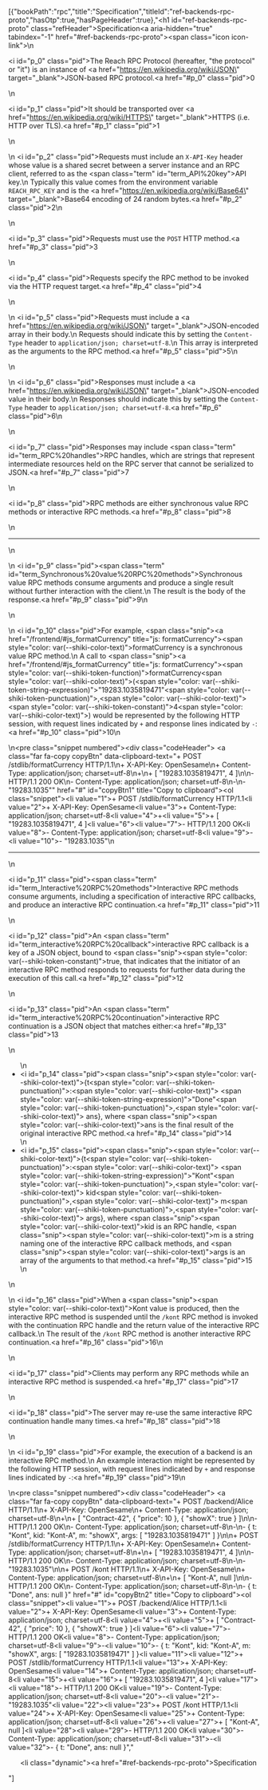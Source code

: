 [{"bookPath":"rpc","title":"Specification","titleId":"ref-backends-rpc-proto","hasOtp":true,"hasPageHeader":true},"<h1 id=\"ref-backends-rpc-proto\" class=\"refHeader\">Specification<a aria-hidden=\"true\" tabindex=\"-1\" href=\"#ref-backends-rpc-proto\"><span class=\"icon icon-link\"></span></a></h1>\n<p><i id=\"p_0\" class=\"pid\"></i>The Reach RPC Protocol (hereafter, \"the protocol\" or \"it\") is an instance of <a href=\"https://en.wikipedia.org/wiki/JSON\" target=\"_blank\">JSON</a>-based RPC protocol.<a href=\"#p_0\" class=\"pid\">0</a></p>\n<p><i id=\"p_1\" class=\"pid\"></i>It should be transported over <a href=\"https://en.wikipedia.org/wiki/HTTPS\" target=\"_blank\">HTTPS</a> (i.e. HTTP over TLS).<a href=\"#p_1\" class=\"pid\">1</a></p>\n<p>\n  <i id=\"p_2\" class=\"pid\"></i>Requests must include an <code>X-API-Key</code> header whose value is a shared secret between a server instance and an RPC client, referred to as the <span class=\"term\" id=\"term_API%20key\">API key</span>.\n  Typically this value comes from the environment variable <code>REACH_RPC_KEY</code> and is the <a href=\"https://en.wikipedia.org/wiki/Base64\" target=\"_blank\">Base64</a> encoding of 24 random bytes.<a href=\"#p_2\" class=\"pid\">2</a>\n</p>\n<p><i id=\"p_3\" class=\"pid\"></i>Requests must use the <code>POST</code> HTTP method.<a href=\"#p_3\" class=\"pid\">3</a></p>\n<p><i id=\"p_4\" class=\"pid\"></i>Requests specify the RPC method to be invoked via the HTTP request target.<a href=\"#p_4\" class=\"pid\">4</a></p>\n<p>\n  <i id=\"p_5\" class=\"pid\"></i>Requests must include a <a href=\"https://en.wikipedia.org/wiki/JSON\" target=\"_blank\">JSON</a>-encoded array in their body.\n  Requests should indicate this by setting the <code>Content-Type</code> header to <code>application/json; charset=utf-8</code>.\n  This array is interpreted as the arguments to the RPC method.<a href=\"#p_5\" class=\"pid\">5</a>\n</p>\n<p>\n  <i id=\"p_6\" class=\"pid\"></i>Responses must include a <a href=\"https://en.wikipedia.org/wiki/JSON\" target=\"_blank\">JSON</a>-encoded value in their body.\n  Responses should indicate this by setting the <code>Content-Type</code> header to <code>application/json; charset=utf-8</code>.<a href=\"#p_6\" class=\"pid\">6</a>\n</p>\n<p><i id=\"p_7\" class=\"pid\"></i>Responses may include <span class=\"term\" id=\"term_RPC%20handles\">RPC handles</span>, which are strings that represent intermediate resources held on the RPC server that cannot be serialized to JSON.<a href=\"#p_7\" class=\"pid\">7</a></p>\n<p><i id=\"p_8\" class=\"pid\"></i>RPC methods are either synchronous value RPC methods or interactive RPC methods.<a href=\"#p_8\" class=\"pid\">8</a></p>\n<hr>\n<p>\n  <i id=\"p_9\" class=\"pid\"></i><span class=\"term\" id=\"term_Synchronous%20value%20RPC%20methods\">Synchronous value RPC methods</span> consume arguments and produce a single result without further interaction with the client.\n  The result is the body of the response.<a href=\"#p_9\" class=\"pid\">9</a>\n</p>\n<p>\n  <i id=\"p_10\" class=\"pid\"></i>For example, <span class=\"snip\"><a href=\"/frontend/#js_formatCurrency\" title=\"js: formatCurrency\"><span style=\"color: var(--shiki-color-text)\">formatCurrency</span></a></span> is a synchronous value RPC method.\n  A call to <span class=\"snip\"><a href=\"/frontend/#js_formatCurrency\" title=\"js: formatCurrency\"><span style=\"color: var(--shiki-token-function)\">formatCurrency</span></a><span style=\"color: var(--shiki-color-text)\">(</span><span style=\"color: var(--shiki-token-string-expression)\">\"19283.1035819471\"</span><span style=\"color: var(--shiki-token-punctuation)\">,</span><span style=\"color: var(--shiki-color-text)\"> </span><span style=\"color: var(--shiki-token-constant)\">4</span><span style=\"color: var(--shiki-color-text)\">)</span></span> would be represented by the following HTTP session, with request lines indicated by <code>+</code> and response lines indicated by <code>-</code>:<a href=\"#p_10\" class=\"pid\">10</a>\n</p>\n<pre class=\"snippet numbered\"><div class=\"codeHeader\">&nbsp;<a class=\"far fa-copy copyBtn\" data-clipboard-text=\"+ POST /stdlib/formatCurrency HTTP/1.1\n+ X-API-Key: OpenSesame\n+ Content-Type: application/json; charset=utf-8\n+\n+ [ &quot;19283.1035819471&quot;, 4 ]\n\n- HTTP/1.1 200 OK\n- Content-Type: application/json; charset=utf-8\n-\n- &quot;19283.1035&quot;\" href=\"#\" id=\"copyBtn1\" title=\"Copy to clipboard\"></a></div><ol class=\"snippet\"><li value=\"1\">+ POST /stdlib/formatCurrency HTTP/1.1</li><li value=\"2\">+ X-API-Key: OpenSesame</li><li value=\"3\">+ Content-Type: application/json; charset=utf-8</li><li value=\"4\">+</li><li value=\"5\">+ [ \"19283.1035819471\", 4 ]</li><li value=\"6\"></li><li value=\"7\">- HTTP/1.1 200 OK</li><li value=\"8\">- Content-Type: application/json; charset=utf-8</li><li value=\"9\">-</li><li value=\"10\">- \"19283.1035\"</li></ol></pre>\n<hr>\n<p><i id=\"p_11\" class=\"pid\"></i><span class=\"term\" id=\"term_Interactive%20RPC%20methods\">Interactive RPC methods</span> consume arguments, including a specification of interactive RPC callbacks, and produce an interactive RPC continuation.<a href=\"#p_11\" class=\"pid\">11</a></p>\n<p><i id=\"p_12\" class=\"pid\"></i>An <span class=\"term\" id=\"term_interactive%20RPC%20callback\">interactive RPC callback</span> is a key of a JSON object, bound to <span class=\"snip\"><span style=\"color: var(--shiki-token-constant)\">true</span></span>, that indicates that the initiator of an interactive RPC method responds to requests for further data during the execution of this call.<a href=\"#p_12\" class=\"pid\">12</a></p>\n<p><i id=\"p_13\" class=\"pid\"></i>An <span class=\"term\" id=\"term_interactive%20RPC%20continuation\">interactive RPC continuation</span> is a JSON object that matches either:<a href=\"#p_13\" class=\"pid\">13</a></p>\n<ul>\n  <li><i id=\"p_14\" class=\"pid\"></i><span class=\"snip\"><span style=\"color: var(--shiki-color-text)\">{t</span><span style=\"color: var(--shiki-token-punctuation)\">:</span><span style=\"color: var(--shiki-color-text)\"> </span><span style=\"color: var(--shiki-token-string-expression)\">\"Done\"</span><span style=\"color: var(--shiki-token-punctuation)\">,</span><span style=\"color: var(--shiki-color-text)\"> ans}</span></span>, where <span class=\"snip\"><span style=\"color: var(--shiki-color-text)\">ans</span></span> is the final result of the original interactive RPC method.<a href=\"#p_14\" class=\"pid\">14</a></li>\n  <li><i id=\"p_15\" class=\"pid\"></i><span class=\"snip\"><span style=\"color: var(--shiki-color-text)\">{t</span><span style=\"color: var(--shiki-token-punctuation)\">:</span><span style=\"color: var(--shiki-color-text)\"> </span><span style=\"color: var(--shiki-token-string-expression)\">\"Kont\"</span><span style=\"color: var(--shiki-token-punctuation)\">,</span><span style=\"color: var(--shiki-color-text)\"> kid</span><span style=\"color: var(--shiki-token-punctuation)\">,</span><span style=\"color: var(--shiki-color-text)\"> m</span><span style=\"color: var(--shiki-token-punctuation)\">,</span><span style=\"color: var(--shiki-color-text)\"> args}</span></span>, where <span class=\"snip\"><span style=\"color: var(--shiki-color-text)\">kid</span></span> is an RPC handle, <span class=\"snip\"><span style=\"color: var(--shiki-color-text)\">m</span></span> is a string naming one of the interactive RPC callback methods, and <span class=\"snip\"><span style=\"color: var(--shiki-color-text)\">args</span></span> is an array of the arguments to that method.<a href=\"#p_15\" class=\"pid\">15</a></li>\n</ul>\n<p>\n  <i id=\"p_16\" class=\"pid\"></i>When a <span class=\"snip\"><span style=\"color: var(--shiki-color-text)\">Kont</span></span> value is produced, then the interactive RPC method is suspended until the <code>/kont</code> RPC method is invoked with the continuation RPC handle and the return value of the interactive RPC callback.\n  The result of the <code>/kont</code> RPC method is another interactive RPC continuation.<a href=\"#p_16\" class=\"pid\">16</a>\n</p>\n<p><i id=\"p_17\" class=\"pid\"></i>Clients may perform any RPC methods while an interactive RPC method is suspended.<a href=\"#p_17\" class=\"pid\">17</a></p>\n<p><i id=\"p_18\" class=\"pid\"></i>The server may re-use the same interactive RPC continuation handle many times.<a href=\"#p_18\" class=\"pid\">18</a></p>\n<p>\n  <i id=\"p_19\" class=\"pid\"></i>For example, the execution of a backend is an interactive RPC method.\n  An example interaction might be represented by the following HTTP session, with request lines indicated by <code>+</code> and response lines indicated by <code>-</code>:<a href=\"#p_19\" class=\"pid\">19</a>\n</p>\n<pre class=\"snippet numbered\"><div class=\"codeHeader\">&nbsp;<a class=\"far fa-copy copyBtn\" data-clipboard-text=\"+ POST /backend/Alice HTTP/1.1\n+ X-API-Key: OpenSesame\n+ Content-Type: application/json; charset=utf-8\n+\n+ [ &quot;Contract-42&quot;, { &quot;price&quot;: 10 }, { &quot;showX&quot;: true } ]\n\n- HTTP/1.1 200 OK\n- Content-Type: application/json; charset=utf-8\n-\n- { t: &quot;Kont&quot;, kid: &quot;Kont-A&quot;, m: &quot;showX&quot;, args: [ &quot;19283.1035819471&quot; ] }\n\n+ POST /stdlib/formatCurrency HTTP/1.1\n+ X-API-Key: OpenSesame\n+ Content-Type: application/json; charset=utf-8\n+\n+ [ &quot;19283.1035819471&quot;, 4 ]\n\n- HTTP/1.1 200 OK\n- Content-Type: application/json; charset=utf-8\n-\n- &quot;19283.1035&quot;\n\n+ POST /kont HTTP/1.1\n+ X-API-Key: OpenSesame\n+ Content-Type: application/json; charset=utf-8\n+\n+ [ &quot;Kont-A&quot;, null ]\n\n- HTTP/1.1 200 OK\n- Content-Type: application/json; charset=utf-8\n-\n- { t: &quot;Done&quot;, ans: null }\" href=\"#\" id=\"copyBtn2\" title=\"Copy to clipboard\"></a></div><ol class=\"snippet\"><li value=\"1\">+ POST /backend/Alice HTTP/1.1</li><li value=\"2\">+ X-API-Key: OpenSesame</li><li value=\"3\">+ Content-Type: application/json; charset=utf-8</li><li value=\"4\">+</li><li value=\"5\">+ [ \"Contract-42\", { \"price\": 10 }, { \"showX\": true } ]</li><li value=\"6\"></li><li value=\"7\">- HTTP/1.1 200 OK</li><li value=\"8\">- Content-Type: application/json; charset=utf-8</li><li value=\"9\">-</li><li value=\"10\">- { t: \"Kont\", kid: \"Kont-A\", m: \"showX\", args: [ \"19283.1035819471\" ] }</li><li value=\"11\"></li><li value=\"12\">+ POST /stdlib/formatCurrency HTTP/1.1</li><li value=\"13\">+ X-API-Key: OpenSesame</li><li value=\"14\">+ Content-Type: application/json; charset=utf-8</li><li value=\"15\">+</li><li value=\"16\">+ [ \"19283.1035819471\", 4 ]</li><li value=\"17\"></li><li value=\"18\">- HTTP/1.1 200 OK</li><li value=\"19\">- Content-Type: application/json; charset=utf-8</li><li value=\"20\">-</li><li value=\"21\">- \"19283.1035\"</li><li value=\"22\"></li><li value=\"23\">+ POST /kont HTTP/1.1</li><li value=\"24\">+ X-API-Key: OpenSesame</li><li value=\"25\">+ Content-Type: application/json; charset=utf-8</li><li value=\"26\">+</li><li value=\"27\">+ [ \"Kont-A\", null ]</li><li value=\"28\"></li><li value=\"29\">- HTTP/1.1 200 OK</li><li value=\"30\">- Content-Type: application/json; charset=utf-8</li><li value=\"31\">-</li><li value=\"32\">- { t: \"Done\", ans: null }</li></ol></pre>","<ul><li class=\"dynamic\"><a href=\"#ref-backends-rpc-proto\">Specification</a></li></ul>"]